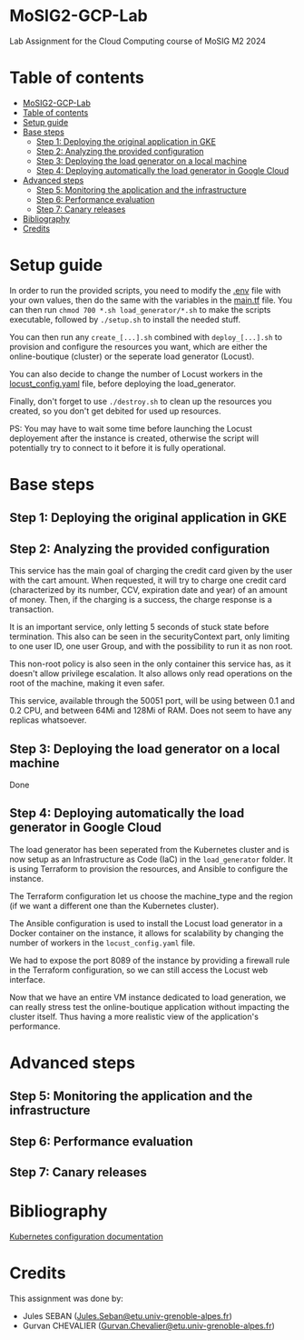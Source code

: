 # MoSIG2-GCP-Lab
Lab Assignment for the Cloud Computing course of MoSIG M2 2024

# Table of contents
- [MoSIG2-GCP-Lab](#mosig2-gcp-lab)
- [Table of contents](#table-of-contents)
- [Setup guide](#setup-guide)
- [Base steps](#base-steps)
  - [Step 1: Deploying the original application in GKE](#step-1-deploying-the-original-application-in-gke)
  - [Step 2: Analyzing the provided configuration](#step-2-analyzing-the-provided-configuration)
  - [Step 3: Deploying the load generator on a local machine](#step-3-deploying-the-load-generator-on-a-local-machine)
  - [Step 4: Deploying automatically the load generator in Google Cloud](#step-4-deploying-automatically-the-load-generator-in-google-cloud)
- [Advanced steps](#advanced-steps)
  - [Step 5: Monitoring the application and the infrastructure](#step-5-monitoring-the-application-and-the-infrastructure)
  - [Step 6: Performance evaluation](#step-6-performance-evaluation)
  - [Step 7: Canary releases](#step-7-canary-releases)
- [Bibliography](#bibliography)
- [Credits](#credits)

# Setup guide
In order to run the provided scripts, you need to modify the [.env](.env) file with your own values, then do the same with the variables in the [main.tf](load_generator/main.tf) file. You can then run `chmod 700 *.sh load_generator/*.sh` to make the scripts executable, followed by `./setup.sh` to install the needed stuff. 

You can then run any `create_[...].sh` combined with `deploy_[...].sh` to provision and configure the resources you want, which are either the online-boutique (cluster) or the seperate load generator (Locust). 

You can also decide to change the number of Locust workers in the [locust_config.yaml](load_generator/locust_config.yaml) file, before deploying the load_generator. 

Finally, don't forget to use `./destroy.sh` to clean up the resources you created, so you don't get debited for used up resources.

PS: You may have to wait some time before launching the Locust deployement after the instance is created, otherwise the script will potentially try to connect to it before it is fully operational.

# Base steps
## Step 1: Deploying the original application in GKE
## Step 2: Analyzing the provided configuration
This service has the main goal of charging the credit card given by the user with the cart amount.
When requested, it will try to charge one credit card (characterized by its number, CCV, expiration date and year) of an amount of money. Then, if the charging is a success, the charge response is a transaction.

It is an important service, only letting 5 seconds of stuck state before termination. This also can be seen in the securityContext part, only limiting to one user ID, one user Group, and with the possibility to run it as non root.

This non-root policy is also seen in the only container this service has, as it doesn't allow privilege escalation. It also allows only read operations on the root of the machine, making it even safer.

This service, available through the 50051 port, will be using between 0.1 and 0.2 CPU, and between 64Mi and 128Mi of RAM. Does not seem to have any replicas whatsoever.

## Step 3: Deploying the load generator on a local machine
Done

## Step 4: Deploying automatically the load generator in Google Cloud
The load generator has been seperated from the Kubernetes cluster and is now setup as an Infrastructure as Code (IaC) in the `load_generator` folder. It is using Terraform to provision the resources, and Ansible to configure the instance. 

The Terraform configuration let us choose the machine_type and the region (if we want a different one than the Kubernetes cluster). 

The Ansible configuration is used to install the Locust load generator in a Docker container on the instance, it allows for scalability by changing the number of workers in the `locust_config.yaml` file.

We had to expose the port 8089 of the instance by providing a firewall rule in the Terraform configuration, so we can still access the Locust web interface.

Now that we have an entire VM instance dedicated to load generation, we can really stress test the online-boutique application without impacting the cluster itself. Thus having a more realistic view of the application's performance.



# Advanced steps
## Step 5: Monitoring the application and the infrastructure
## Step 6: Performance evaluation
## Step 7: Canary releases

# Bibliography
[Kubernetes configuration documentation](https://kubernetes.io/docs/tasks/configure-pod-container/)
# Credits
This assignment was done by:
- Jules SEBAN (Jules.Seban@etu.univ-grenoble-alpes.fr)
- Gurvan CHEVALIER (Gurvan.Chevalier@etu.univ-grenoble-alpes.fr)
